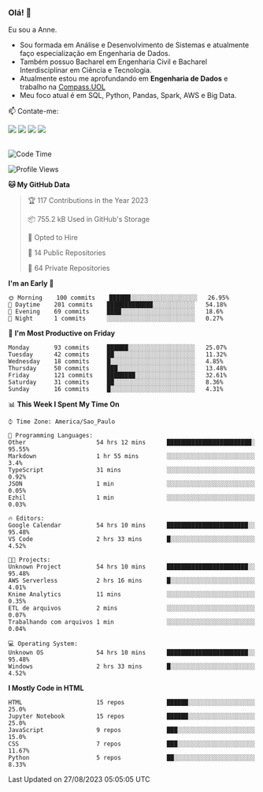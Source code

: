 ### Olá! 👋
Eu sou a Anne. 
- Sou formada em Análise e Desenvolvimento de Sistemas e atualmente faço especialização em Engenharia de Dados.
- Também possuo Bacharel em Engenharia Civil e Bacharel Interdisciplinar em Ciência e Tecnologia.
- Atualmente estou me aprofundando em **Engenharia de Dados** e trabalho na [Compass.UOL](https://compass.uol/pt/home/) 
- Meu foco atual é em SQL, Python, Pandas, Spark, AWS e Big Data.

📫 Contate-me: 

<div>
<a href="https://www.instagram.com/annekarolinefc/" target="_blank"><img src="https://img.shields.io/badge/-Instagram-%23E4405F?style=for-the-badge&logo=instagram&logoColor=white" target="_blank"></a> 
<a href = "mailto:annekarolinefc@gmail.com"><img src="https://img.shields.io/badge/-Gmail-%23333?style=for-the-badge&logo=gmail&logoColor=white" target="_blank"></a>
<a href="https://www.linkedin.com/in/devannekarolinefc/" target="_blank"><img src="https://img.shields.io/badge/-LinkedIn-%230077B5?style=for-the-badge&logo=linkedin&logoColor=white" target="_blank"></a> 
<a href="https://api.whatsapp.com/send?phone=5533991375118&text=Ol%C3%A1%20Anne!%20" target="_blank"><img src="https://img.shields.io/badge/WhatsApp-25D366?style=for-the-badge&logo=whatsapp&logoColor=white" target="_blank"></a>
</div>

  
<!--
  <img align="center" alt="Anne-An" height="30" width="40" src="https://github.com/devicons/devicon/blob/master/icons/angularjs/angularjs-original.svg">
-->

</br>

<!--START_SECTION:waka-->
![Code Time](http://img.shields.io/badge/Code%20Time-478%20hrs%2017%20mins-blue)

![Profile Views](http://img.shields.io/badge/Profile%20Views-6-blue)

**🐱 My GitHub Data** 

> 🏆 117 Contributions in the Year 2023
 > 
> 📦 755.2 kB Used in GitHub's Storage 
 > 
> 💼 Opted to Hire
 > 
> 📜 14 Public Repositories 
 > 
> 🔑 64 Private Repositories  
 > 
**I'm an Early 🐤** 

```text
🌞 Morning    100 commits    ██████░░░░░░░░░░░░░░░░░░░   26.95% 
🌇 Daytime    201 commits    █████████████░░░░░░░░░░░░   54.18% 
🌃 Evening    69 commits     ████░░░░░░░░░░░░░░░░░░░░░   18.6% 
🌙 Night      1 commits      ░░░░░░░░░░░░░░░░░░░░░░░░░   0.27%

```
📅 **I'm Most Productive on Friday** 

```text
Monday       93 commits     ██████░░░░░░░░░░░░░░░░░░░   25.07% 
Tuesday      42 commits     ██░░░░░░░░░░░░░░░░░░░░░░░   11.32% 
Wednesday    18 commits     █░░░░░░░░░░░░░░░░░░░░░░░░   4.85% 
Thursday     50 commits     ███░░░░░░░░░░░░░░░░░░░░░░   13.48% 
Friday       121 commits    ████████░░░░░░░░░░░░░░░░░   32.61% 
Saturday     31 commits     ██░░░░░░░░░░░░░░░░░░░░░░░   8.36% 
Sunday       16 commits     █░░░░░░░░░░░░░░░░░░░░░░░░   4.31%

```


📊 **This Week I Spent My Time On** 

```text
⌚︎ Time Zone: America/Sao_Paulo

💬 Programming Languages: 
Other                    54 hrs 12 mins      ████████████████████████░   95.55% 
Markdown                 1 hr 55 mins        ░░░░░░░░░░░░░░░░░░░░░░░░░   3.4% 
TypeScript               31 mins             ░░░░░░░░░░░░░░░░░░░░░░░░░   0.92% 
JSON                     1 min               ░░░░░░░░░░░░░░░░░░░░░░░░░   0.05% 
Ezhil                    1 min               ░░░░░░░░░░░░░░░░░░░░░░░░░   0.03%

🔥 Editors: 
Google Calendar          54 hrs 10 mins      ███████████████████████░░   95.48% 
VS Code                  2 hrs 33 mins       █░░░░░░░░░░░░░░░░░░░░░░░░   4.52%

🐱‍💻 Projects: 
Unknown Project          54 hrs 10 mins      ███████████████████████░░   95.48% 
AWS Serverless           2 hrs 16 mins       █░░░░░░░░░░░░░░░░░░░░░░░░   4.01% 
Knime Analytics          11 mins             ░░░░░░░░░░░░░░░░░░░░░░░░░   0.35% 
ETL de arquivos          2 mins              ░░░░░░░░░░░░░░░░░░░░░░░░░   0.07% 
Trabalhando com arquivos 1 min               ░░░░░░░░░░░░░░░░░░░░░░░░░   0.04%

💻 Operating System: 
Unknown OS               54 hrs 10 mins      ███████████████████████░░   95.48% 
Windows                  2 hrs 33 mins       █░░░░░░░░░░░░░░░░░░░░░░░░   4.52%

```

**I Mostly Code in HTML** 

```text
HTML                     15 repos            ██████░░░░░░░░░░░░░░░░░░░   25.0% 
Jupyter Notebook         15 repos            ██████░░░░░░░░░░░░░░░░░░░   25.0% 
JavaScript               9 repos             ███░░░░░░░░░░░░░░░░░░░░░░   15.0% 
CSS                      7 repos             ███░░░░░░░░░░░░░░░░░░░░░░   11.67% 
Python                   5 repos             ██░░░░░░░░░░░░░░░░░░░░░░░   8.33%

```



 Last Updated on 27/08/2023 05:05:05 UTC
<!--END_SECTION:waka-->
  
